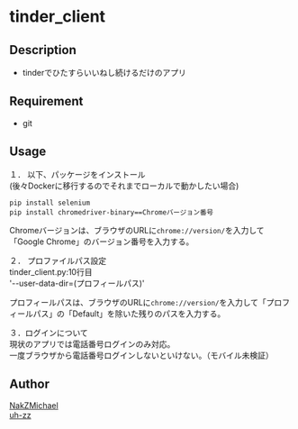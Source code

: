 tinder_client
====

## Description
- tinderでひたすらいいねし続けるだけのアプリ

## Requirement
- git

## Usage

１． 以下、パッケージをインストール  
(後々Dockerに移行するのでそれまでローカルで動かしたい場合)
  
```
pip install selenium  
pip install chromedriver-binary==Chromeバージョン番号  
```
Chromeバージョンは、ブラウザのURLに`chrome://version/`を入力して「Google Chrome」のバージョン番号を入力する。  
  
２． プロファイルパス設定    
tinder_client.py:10行目  
'--user-data-dir=(プロフィールパス)'  
  
プロフィールパスは、ブラウザのURLに`chrome://version/`を入力して「プロフィールパス」の「Default」を除いた残りのパスを入力する。  
  
３．ログインについて  
現状のアプリでは電話番号ログインのみ対応。  
一度ブラウザから電話番号ログインしないといけない。（モバイル未検証）


## Author

[NakZMichael](https://github.com/NakZMichael)   
[uh-zz](https://github.com/uh-zz)
